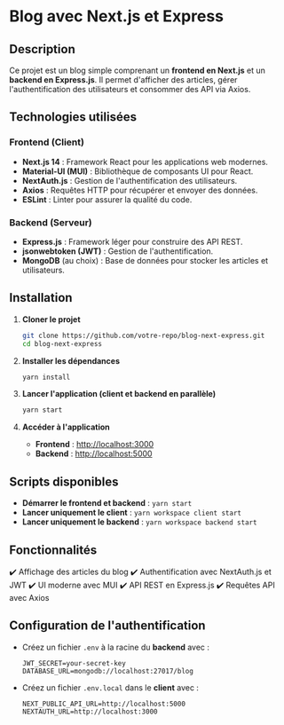 # Blog avec Next.js et Express

## Description

Ce projet est un blog simple comprenant un **frontend en Next.js** et un **backend en Express.js**. Il permet d'afficher des articles, gérer l'authentification des utilisateurs et consommer des API via Axios.

## Technologies utilisées

### Frontend (Client)

-  **Next.js 14** : Framework React pour les applications web modernes.
-  **Material-UI (MUI)** : Bibliothèque de composants UI pour React.
-  **NextAuth.js** : Gestion de l'authentification des utilisateurs.
-  **Axios** : Requêtes HTTP pour récupérer et envoyer des données.
-  **ESLint** : Linter pour assurer la qualité du code.

### Backend (Serveur)

-  **Express.js** : Framework léger pour construire des API REST.
-  **jsonwebtoken (JWT)** : Gestion de l'authentification.
-  **MongoDB** (au choix) : Base de données pour stocker les articles et utilisateurs.

## Installation

1. **Cloner le projet**

   ```bash
   git clone https://github.com/votre-repo/blog-next-express.git
   cd blog-next-express
   ```

2. **Installer les dépendances**

   ```bash
   yarn install
   ```

3. **Lancer l'application (client et backend en parallèle)**

   ```bash
   yarn start
   ```

4. **Accéder à l'application**
   -  **Frontend** : [http://localhost:3000](http://localhost:3000)
   -  **Backend** : [http://localhost:5000](http://localhost:5000)

## Scripts disponibles

-  **Démarrer le frontend et backend** : `yarn start`
-  **Lancer uniquement le client** : `yarn workspace client start`
-  **Lancer uniquement le backend** : `yarn workspace backend start`

## Fonctionnalités

✔️ Affichage des articles du blog
✔️ Authentification avec NextAuth.js et JWT
✔️ UI moderne avec MUI
✔️ API REST en Express.js
✔️ Requêtes API avec Axios

## Configuration de l'authentification

-  Créez un fichier `.env` à la racine du **backend** avec :

   ```env
   JWT_SECRET=your-secret-key
   DATABASE_URL=mongodb://localhost:27017/blog
   ```

-  Créez un fichier `.env.local` dans le **client** avec :
   ```env
   NEXT_PUBLIC_API_URL=http://localhost:5000
   NEXTAUTH_URL=http://localhost:3000
   ```
